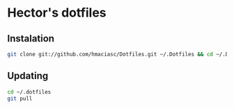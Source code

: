 # Hector's dotfiles
## Instalation

```bash
git clone git://github.com/hmaciasc/Dotfiles.git ~/.Dotfiles && cd ~/.Dotfiles  && source install.sh
```
## Updating

```bash
cd ~/.dotfiles
git pull
```